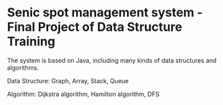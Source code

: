 # Senic spot management system - Final Project of Data Structure Training

The system is based on Java, including many kinds of data structures and algorithms.

Data Structure: Graph, Array, Stack, Queue

Algorithm: Dijkstra algorithm, Hamilton algorithm, DFS
